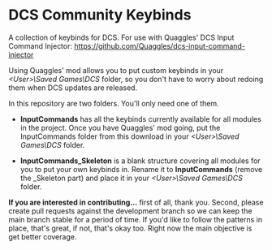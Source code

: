 # DCS Community Keybinds
A collection of keybinds for DCS. For use with Quaggles' DCS Input Command Injector:
https://github.com/Quaggles/dcs-input-command-injector

Using Quaggles' mod allows you to put custom keybinds in your _\<User\>\Saved Games\DCS_ folder, so you don't have to worry about redoing them when DCS updates are released.

In this repository are two folders. You'll only need one of them.

* __InputCommands__ has all the keybinds currently available for all modules in the project. Once you have Quaggles' mod going, put the InputCommands folder from this download in your _\<User\>\Saved Games\DCS_ folder.
  
* __InputCommands_Skeleton__ is a blank structure covering all modules for you to put your own keybinds in. Rename it to __InputCommands__ (remove the _Skeleton part) and place it in your _\<User\>\Saved Games\DCS_ folder.
  
__If you are interested in contributing...__ first of all, thank you. Second, please create pull requests against the development branch so we can keep the main branch stable for a period of time. If you'd like to follow the patterns in place, that's great, if not, that's okay too. Right now the main objective is get better coverage.
